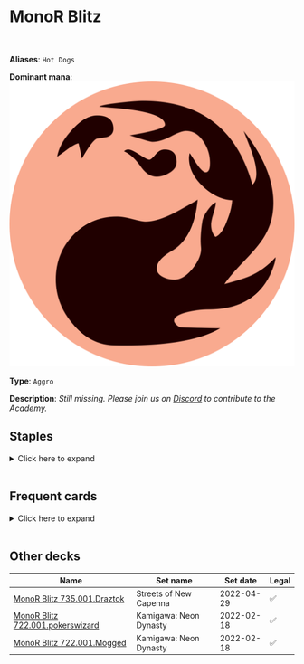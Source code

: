 <!-- This page is automatically generated by Myr: do not update it manually. -->
<!-- Changes directly applied here will be lost. -->
<!-- If you plan to update this page, please update the template at https://github.com/Pauperformance/pauperformance-bot -->
<!-- Templates can be found under pauperformance-bot/resources/templates/ -->
# MonoR Blitz
<br/>

**Aliases**: `Hot Dogs`


**Dominant mana**: <img src="../resources/images/mana/R.png" class="dominant-mana-icon"/>

**Type**: `Aggro`

**Description**: _Still missing. Please join us on [Discord](https://discord.gg/fYQbpjjkQ3) to contribute to the Academy._


## **Staples**

<details>
  <summary>Click here to expand</summary>
<a href="https://scryfall.com/card/vow/142/ancestral-anger"><img src="https://c1.scryfall.com/file/scryfall-cards/normal/front/5/d/5dee47ab-d603-4346-97f4-a25dc3f47765.jpg" class="archetype-card rounded-image"/></a>
<a href="https://scryfall.com/card/tsr/157/brute-force"><img src="https://c1.scryfall.com/file/scryfall-cards/normal/front/8/9/89db7256-3bd0-4c1d-9c6f-de81f7d3c1a2.jpg" class="archetype-card rounded-image"/></a>
<a href="https://scryfall.com/card/c21/168/faithless-looting"><img src="https://c1.scryfall.com/file/scryfall-cards/normal/front/1/d/1d6e5cc9-bd48-41b6-ac20-5a3e38aecdc5.jpg" class="archetype-card rounded-image"/></a>
<a href="https://scryfall.com/card/cmr/414/fists-of-flame"><img src="https://c1.scryfall.com/file/scryfall-cards/normal/front/1/8/1897b60d-7e15-488c-84d5-505187739b00.jpg" class="archetype-card rounded-image"/></a>
<a href="https://scryfall.com/card/jmp/338/kiln-fiend"><img src="https://c1.scryfall.com/file/scryfall-cards/normal/front/6/c/6c957c94-3d2d-4b98-8990-cd8909462081.jpg" class="archetype-card rounded-image"/></a>
<a href="https://scryfall.com/card/mh1/134/lava-dart"><img src="https://c1.scryfall.com/file/scryfall-cards/normal/front/b/1/b16dd041-451d-4914-8c46-aa315a90d802.jpg" class="archetype-card rounded-image"/></a>
<a href="https://scryfall.com/card/mm2/149/mutagenic-growth"><img src="https://c1.scryfall.com/file/scryfall-cards/normal/front/2/e/2e0861a2-1858-47af-8154-20a977c2b298.jpg" class="archetype-card rounded-image"/></a>
<a href="https://scryfall.com/card/jou/110/satyr-hoplite"><img src="https://c1.scryfall.com/file/scryfall-cards/normal/front/b/8/b8754d66-facb-432e-a6c2-91430a6dec94.jpg" class="archetype-card rounded-image"/></a>
</details><br/>



## **Frequent cards**

<details>
  <summary>Click here to expand</summary>
<a href="https://scryfall.com/card/uma/121/akroan-crusader"><img src="https://c1.scryfall.com/file/scryfall-cards/normal/front/7/3/73d295ac-3c83-47db-a324-aa4907bcefdd.jpg" class="archetype-card rounded-image"/></a>
<a href="https://scryfall.com/card/mm2/8/apostles-blessing"><img src="https://c1.scryfall.com/file/scryfall-cards/normal/front/f/d/fdfbc07e-d726-4d42-9394-6aa0f5fc3a3a.jpg" class="archetype-card rounded-image"/></a>
<a href="https://scryfall.com/card/war/117/burning-prophet"><img src="https://c1.scryfall.com/file/scryfall-cards/normal/front/0/1/01c5b095-13c9-4673-bf0c-553de455e521.jpg" class="archetype-card rounded-image"/></a>
<a href="https://scryfall.com/card/mid/140/festival-crasher"><img src="https://c1.scryfall.com/file/scryfall-cards/normal/front/6/2/626b0477-6165-443a-8a75-dfeac26ac9f9.jpg" class="archetype-card rounded-image"/></a>
<a href="https://scryfall.com/card/2xm/208/manamorphose"><img src="https://c1.scryfall.com/file/scryfall-cards/normal/front/f/a/faf9070e-14be-4ce5-a19a-6addc79359c1.jpg" class="archetype-card rounded-image"/></a>
<a href="https://scryfall.com/card/cmr/417/temur-battle-rage"><img src="https://c1.scryfall.com/file/scryfall-cards/normal/front/d/3/d344f38d-0ef2-434b-914c-934c639e7e18.jpg" class="archetype-card rounded-image"/></a>
</details><br/>





## **Other decks**

| Name | Set name | Set date | Legal |
| -----| -------- | -------- | ----- |
| [MonoR Blitz 735.001.Draztok](https://www.mtggoldfish.com/deck/4796534) | Streets of New Capenna | 2022-04-29 | ✅ |
| [MonoR Blitz 722.001.pokerswizard](https://www.mtggoldfish.com/deck/4795053) | Kamigawa: Neon Dynasty | 2022-02-18 | ✅ |
| [MonoR Blitz 722.001.Mogged](https://www.mtggoldfish.com/deck/4870881) | Kamigawa: Neon Dynasty | 2022-02-18 | ✅ |






